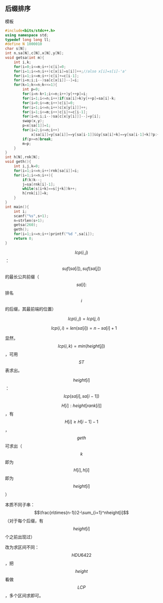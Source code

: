 ## 后缀排序

模板

```cpp
#include<bits/stdc++.h>
using namespace std;
typedef long long ll;
#define N 1000010
char s[N];
int n,sa[N],c[N],x[N],y[N];
void getsa(int m){
	int i,k;
	for(i=0;i<=m;i++)c[i]=0;
	for(i=1;i<=n;i++)c[x[i]=s[i]]++;//also x[i]=s[i]-'a'
	for(i=1;i<=m;i++)c[i]+=c[i-1];
	for(i=n;i;i--)sa[c[x[i]]--]=i;
	for(k=1;k<=n;k<<=1){
		int p=0;
		for(i=n-k+1;i<=n;i++)y[++p]=i;
		for(i=1;i<=n;i++)if(sa[i]>k)y[++p]=sa[i]-k;
		for(i=0;i<=m;i++)c[i]=0;
		for(i=1;i<=n;i++)c[x[y[i]]]++;
		for(i=1;i<=m;i++)c[i]+=c[i-1];
		for(i=n;i;i--)sa[c[x[y[i]]]--]=y[i];
		swap(x,y);
		p=x[sa[1]]=1;
		for(i=2;i<=n;i++)
			x[sa[i]]=y[sa[i]]==y[sa[i-1]]&&y[sa[i]+k]==y[sa[i-1]+k]?p:++p;
		if(p>=n)break;
		m=p;
	}
}
int h[N],rnk[N];
void geth(){
	int i,j,k=0;
	for(i=1;i<=n;i++)rnk[sa[i]]=i;
	for(i=1;i<=n;i++){
		if(k)k--;
		j=sa[rnk[i]-1];
		while(s[i+k]==s[j+k])k++;
		h[rnk[i]]=k;
	}
}
int main(){
	int i;
	scanf("%s",s+1);
	n=strlen(s+1);
	getsa(260);
	geth();
	for(i=1;i<=n;i++)printf("%d ",sa[i]);
	return 0;
}
```

$$lcp(i,j)$$：$$suf(sa[i]),suf(sa[j])$$的最长公共前缀（$$sa[i]:$$排名$$i$$的后缀，其最前端的位置）

$$\quad lcp(i,j)=lcp(j,i)$$

$$\quad lcp(i,i)=len(sa[i])=n-sa[i]+1$$

显然，$$lcp(i,k)=min(height[j])$$，可用$$ST$$表求出。

$$height[i]$$：$$lcp(sa[i],sa[i-1])$$

$$H[i]:height[rank[i]]$$，有$$H[i]\geq H[i-1]-1$$，$$geth$$可求出（$$k$$即为$$H[i],h[i]$$即为$$height[i]$$）

本质不同子串：$$\frac{n\times(n-1)}2-\sum_{i=1}^nheight[i]$$（对于每个后缀，有$$height[i]$$个之前出现过）

改为求区间不同：$$HDU6422$$，把$$height$$看做$$LCP$$，多个区间求即可。

